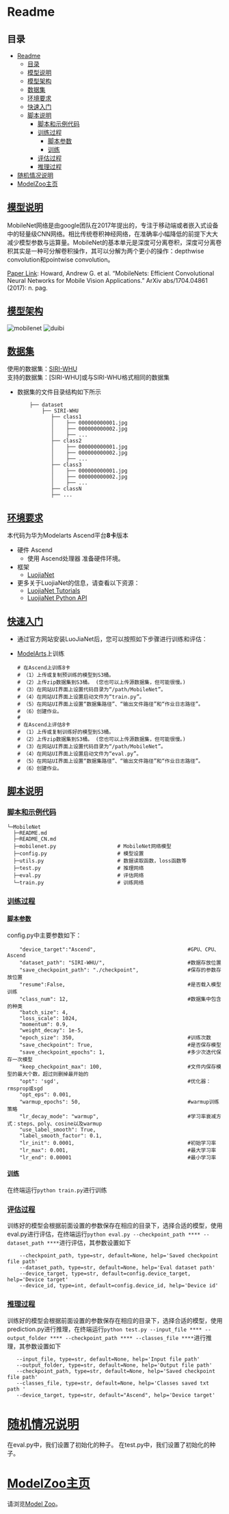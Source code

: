 # Readme
## 目录

- [Readme](#readme)
  - [目录](#目录)
  - [模型说明](#模型说明)
  - [模型架构](#模型架构)
  - [数据集](#数据集)
  - [环境要求](#环境要求)
  - [快速入门](#快速入门)
  - [脚本说明](#脚本说明)
    - [脚本和示例代码](#脚本和示例代码)
    - [训练过程](#训练过程)
      - [脚本参数](#脚本参数)
      - [训练](#训练)
    - [评估过程](#评估过程)
    - [推理过程](#推理过程)
- [随机情况说明](#随机情况说明)
- [ModelZoo主页](#modelzoo主页)

## [模型说明](#目录)

MobileNet网络是由google团队在2017年提出的，专注于移动端或者嵌入式设备中的轻量级CNN网络。相比传统卷积神经网络，在准确率小幅降低的前提下大大减少模型参数与运算量。MobileNet的基本单元是深度可分离卷积，深度可分离卷积其实是一种可分解卷积操作，其可以分解为两个更小的操作：depthwise convolution和pointwise convolution。

[Paper Link](https://arxiv.org/abs/1704.04861):
Howard, Andrew G. et al. “MobileNets: Efficient Convolutional Neural Networks for Mobile Vision Applications.” ArXiv abs/1704.04861 (2017): n. pag.


## [模型架构](#目录)

![mobilenet](image.png)
![duibi](image2.png)

## [数据集](#目录)


使用的数据集：[SIRI-WHU](http://www.lmars.whu.edu.cn/prof_web/zhongyanfei/e-code.html)  
支持的数据集：[SIRI-WHU]或与SIRI-WHU格式相同的数据集

- 数据集的文件目录结构如下所示
    ```text
        ├── dataset
            ├── SIRI-WHU
               ├── class1
               │    ├── 000000000001.jpg
               │    ├── 000000000002.jpg
               │    ├── ...
               ├── class2
               │    ├── 000000000001.jpg
               │    ├── 000000000002.jpg
               │    ├── ...
               ├── class3
               │    ├── 000000000001.jpg
               │    ├── 000000000002.jpg
               │    ├── ...
               ├── classN
               ├── ...
    ```

## [环境要求](#目录)
本代码为华为Modelarts Ascend平台**8卡**版本

- 硬件 Ascend
    - 使用 Ascend处理器 准备硬件环境。
- 框架
    - [LuojiaNet](http://58.48.42.237/luojiaNet/)
- 更多关于LuojiaNet的信息，请查看以下资源：
    - [LuojiaNet Tutorials](http://58.48.42.237/luojiaNet/tutorial/quickstart/)
    - [LuojiaNet Python API](http://58.48.42.237/luojiaNet/luojiaNetapi/)

## [快速入门](#目录)

- 通过官方网站安装LuoJiaNet后，您可以按照如下步骤进行训练和评估：


- [ModelArts](https://support.huaweicloud.com/modelarts/)上训练

  ```text
  # 在Ascend上训练8卡
  # （1）上传或复制预训练的模型到S3桶。
  # （2）上传zip数据集到S3桶。 (您也可以上传源数据集，但可能很慢。)
  # （3）在网站UI界面上设置代码目录为“/path/MobileNet”。
  # （4）在网站UI界面上设置启动文件为“train.py”。
  # （5）在网站UI界面上设置“数据集路径”、“输出文件路径”和“作业日志路径”。
  # （6）创建作业。
  #
  # 在Ascend上评估8卡
  # （1）上传或复制训练好的模型到S3桶。
  # （2）上传zip数据集到S3桶。 (您也可以上传源数据集，但可能很慢。)
  # （3）在网站UI界面上设置代码目录为“/path/MobileNet”。
  # （4）在网站UI界面上设置启动文件为“eval.py”。
  # （5）在网站UI界面上设置“数据集路径”、“输出文件路径”和“作业日志路径”。
  # （6）创建作业。
  ```

## [脚本说明](#目录)

### [脚本和示例代码](#目录)

```text
└─MobileNet
  ├─README.md
  ├─README_CN.md
  ├─mobilenet.py                    # MobileNet网络模型
  ├─config.py                       # 模型设置
  ├─utils.py                        # 数据读取函数，loss函数等
  ├─test.py                         # 推理网络
  ├─eval.py                         # 评估网络
  └─train.py                        # 训练网络
```

### [训练过程](#目录)

#### [脚本参数](#目录)

config.py中主要参数如下：

```
    "device_target":"Ascend",                              #GPU、CPU、Ascend
    "dataset_path": "SIRI-WHU/",                           #数据存放位置
    "save_checkpoint_path": "./checkpoint",                #保存的参数存放位置
    "resume":False,                                        #是否载入模型训练
    "class_num": 12,                                       #数据集中包含的种类
    "batch_size": 4,
    "loss_scale": 1024,
    "momentum": 0.9,
    "weight_decay": 1e-5,
    "epoch_size": 350,                                     #训练次数
    "save_checkpoint": True,                               #是否保存模型
    "save_checkpoint_epochs": 1,                           #多少次迭代保存一次模型
    "keep_checkpoint_max": 100,                            #文件内保存模型的最大个数，超过则删掉最开始的
    "opt": 'sgd',                                          #优化器：rmsprop或sgd
    "opt_eps": 0.001, 
    "warmup_epochs": 50,                                   #warmup训练策略
    "lr_decay_mode": "warmup",                             #学习率衰减方式：steps、poly、cosine以及warmup
    "use_label_smooth": True, 
    "label_smooth_factor": 0.1,
    "lr_init": 0.0001,                                     #初始学习率
    "lr_max": 0.001,                                       #最大学习率
    "lr_end": 0.00001                                      #最小学习率
```

#### [训练](#目录)
在终端运行``python train.py``进行训练

### [评估过程](#目录)

训练好的模型会根据前面设置的参数保存在相应的目录下，选择合适的模型，使用eval.py进行评估，在终端运行``python eval.py --checkpoint_path **** --dataset_path ****``进行评估，其参数设置如下  

```
    --checkpoint_path, type=str, default=None, help='Saved checkpoint file path'
    --dataset_path, type=str, default=None, help='Eval dataset path'
    --device_target, type=str, default=config.device_target, help='Device target'
    --device_id, type=int, default=config.device_id, help='Device id'
```

### [推理过程](#目录)

训练好的模型会根据前面设置的参数保存在相应的目录下，选择合适的模型，使用prediction.py进行推理，在终端运行``python test.py --input_file **** --output_folder **** --checkpoint_path **** --classes_file ****``进行推理，其参数设置如下 

```
   --input_file, type=str, default=None, help='Input file path'
   --output_folder, type=str, default=None, help='Output file path'
   --checkpoint_path, type=str, default=None, help='Saved checkpoint file path'
   --classes_file, type=str, default=None, help='Classes saved txt path '
   --device_target, type=str, default="Ascend", help='Device target'
```

# [随机情况说明](#目录)

在eval.py中，我们设置了初始化的种子。
在test.py中，我们设置了初始化的种子。

# [ModelZoo主页](#目录)

请浏览[Model Zoo](https://github.com/WHULuoJiaTeam/Model_Zoo)。
